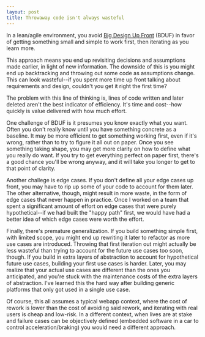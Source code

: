 ```yaml
--- 
layout: post
title: Throwaway code isn't always wasteful
---
```


In a lean/agile environment, you avoid [Big Design Up Front](https://en.wikipedia.org/wiki/Big_Design_Up_Front) (BDUF) in favor of getting something small and simple to work first, then iterating as you learn more.

This approach means you end up revisiting decisions and assumptions made earlier, in light of new information.  The downside of this is you might end up backtracking and throwing out some code as assumptions change.  This can look wasteful--if you spent more time up front talking about requirements and design, couldn't you get it right the first time?

The problem with this line of thinking is, lines of code written and later deleted aren't the best indicator of efficiency.  It's time and cost--how quickly is value delivered with how much effort.  

One challenge of BDUF is it presumes you know exactly what you want.  Often you don't really know until you have something concrete as a baseline.  It may be more efficient to get something 
working first, even if it's wrong, rather than to try to figure it all out on paper.  Once you see something taking shape, you may get more clarity on how to define what you really do want.  If you try to get everything perfect on paper first, there's a good chance you'll be wrong anyway, and it will take you longer to get to that point of clarity.

Another challege is edge cases.  If you don't define all your edge cases up front, you may have to rip up some of your code to account for them later.  The other alternative, though, might result in more 
waste, in the form of edge cases that never happen in practice.  Once I worked on a team that spent a significant amount of effort on edge cases that were purely hypothetical--if we had built the "happy path"
first, we would have had a better idea of which edge cases were worth the effort.  

Finally, there's premature generalization.  If you build something simple first, with limited scope, you might end up rewriting it later to refactor as more use cases are 
introduced.  Throwing that first iteration out might actually be less wasteful than trying to account for the future use cases too soon, though.  If you build in extra layers of abstraction
to account for hypothetical future use cases, building your first use cases is harder.  Later, you may realize that your actual use cases are different than the ones you anticipated, and you're stuck
with the maintenance costs of the extra layers of abstraction.  I've learned this the hard way after building generic platforms that only got used in a single use case.

Of course, this all assumes a typical webapp context, where the cost of rework is lower than the cost of avoiding said rework, and iterating with real users is cheap and 
low-risk.  In a different context, when lives are at stake and failure cases can be objectively defined (embedded software in a car to control acceleration/braking) you would need a different approach.